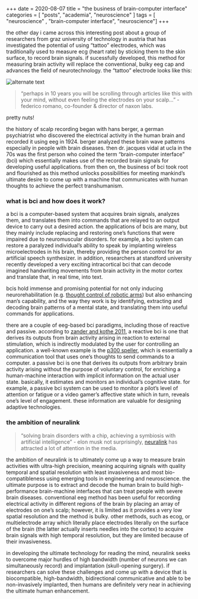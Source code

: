 +++
date = 2020-08-07
title = "the business of brain-computer interface"
categories = [ "posts", "academia", "neuroscience" ]
tags = [ "neuroscience" , "brain-computer interface", "neuroscience"]
+++

the other day i came across this interesting post about a group of researchers from graz university of technology in austria that has investigated the potential of using “tattoo” electrodes, which was traditionally used to measure ecg (heart rate) by sticking them to the skin surface, to record brain signals. if sucessfully developed, this method for measuring brain activity will replace the conventional, bulky eeg cap and advances the field of neurotechnology. the “tattoo” electrode looks like this:

![alternate text](/img/naxon-2.jpg)

> “perhaps in 10 years you will be scrolling through articles like this with your mind, without even feeling the electrodes on your scalp…” - federico romano, co-founder & director of naxon labs.

pretty nuts!

the history of scalp recording began with hans berger, a german psychiatrist who discovered the electrical activity in the human brain and recorded it using eeg in 1924. berger analyzed these brain wave patterns especially in people with brain diseases. then dr. jacques vidal at ucla in the 70s was the first person who coined the term “brain-computer interface” (bci) which essentially makes use of the recorded brain signals for developing useful applications. from then on, the business of bci took root and flourished as this method unlocks possibilities for meeting mankind’s ultimate desire to come up with a machine that communicates with human thoughts to achieve the perfect transhumanism.

### what is bci and how does it work?

a bci is a computer-based system that acquires brain signals, analyzes them, and translates them into commands that are relayed to an output device to carry out a desired action. the applications of bcis are many, but they mainly include replacing and restoring one’s functions that were impaired due to neuromuscular disorders. for example, a bci system can restore a paralyzed individual’s ability to speak by implanting wireless microelectrodes in his brain, thereby providing the person control for an artificial speech synthesizer. in addition, researchers at standford university recently developed a very exciting intracortical bci that can decode imagined handwriting movements from brain activity in the motor cortex and translate that, in real time, into text.

bcis hold immense and promising potential for not only inducing neurorehabilitation (e.g. [thought control of robotic arms]) but also enhancing man’s capability, and the way they work is by identifying, extracting and decoding brain patterns of a mental state, and translating them into useful commands for applications.

there are a couple of eeg-based bci paradigms, including those of reactive and passive. according to [zander and kothe 2011], a reactive bci is one that derives its outputs from brain activity arising in reaction to external stimulation, which is indirectly modulated by the user for controlling an application. a well-known example is the [p300 speller], which is essentially a communication tool that uses one’s thoughts to send commands to a computer. a passive bci is one that derives its outputs from arbitrary brain activity arising without the purpose of voluntary control, for enriching a human-machine interaction with implicit information on the actual user state. basically, it estimates and monitors an individual’s cognitive state. for example, a passive bci system can be used to monitor a pilot’s level of attention or fatigue or a video gamer’s affective state which in turn, reveals one’s level of engagement. these information are valuable for designing adaptive technologies.

### the ambition of neuralink

> “solving brain disorders with a chip, achieving a symbiosis with artificial intelligence” - elon musk
not surprisingly, [neuralink] has attracted a lot of attention in the media.

[zander and kothe 2011]: https://www.researchgate.net/publication/50850896_towards_passive_brain-computer_interfaces_applying_brain-computer_interface_technology_to_human-machine_systems_in_general
[p300 speller]: https://ieeexplore.ieee.org/document/1454155
[thought control of robotic arms]: https://www.youtube.com/watch?v=qrt8qcx3bco&ab_channel=nihninds
[neuralink]: https://slate.com/technology/2019/08/elon-musk-neuralink-facebook-brain-computer-interface-fda.html

the ambition of neuralink is to ultimately come up a way to measure brain activities with ultra-high precision, meaning acquiring signals with quality temporal and spatial resolution with least invasiveness and most bio-compatibleness using emerging tools in engineering and neuroscience. the ultimate purpose is to extract and decode the human brain to build high-performance brain-machine interfaces that can treat people with severe brain diseases. conventional eeg method has been useful for recording electrical activity in different regions of the brain by placing an array of electrodes on one’s scalp; however, it is limited as it provides a very low spatial resolution and the method is bulky. other methods, such as ecog, or multielectrode array which literally place electrodes literally on the surface of the brain (the latter actually inserts needles into the cortex) to acquire brain signals with high temporal resolution, but they are limited because of their invasiveness.

in developing the ultimate technology for reading the mind, neuralink seeks to overcome major hurdles of high bandwidth (number of neurons we can simultaneously record) and implantation (skull-opening surgery). if researchers can solve these challenges and come up with a device that is biocompatible, high-bandwidth, bidirectional communicative and able to be non-invasively implanted, then humans are definitely very near in achieving the ultimate human enhancement.